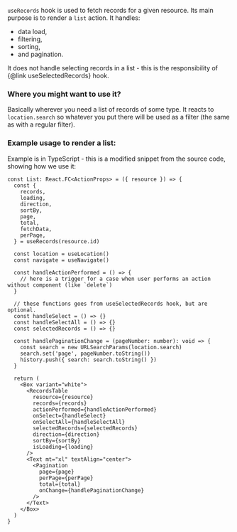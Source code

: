 `useRecords` hook is used to fetch records for a given resource. Its main purpose is to render
a `list` action. It handles:

* data load,
* filtering,
* sorting,
* and pagination.

It does not handle selecting records in a list - this is the responsibility of
{@link useSelectedRecords} hook.

### Where you might want to use it?

Basically wherever you need a list of records of some type. It reacts to `location.search`
so whatever you put there will be used as a filter (the same as with a regular filter).

### Example usage to render a list:

Example is in TypeScript - this is a modified snippet from the source code, showing how we use it:

```tsx
const List: React.FC<ActionProps> = ({ resource }) => {
  const {
    records,
    loading,
    direction,
    sortBy,
    page,
    total,
    fetchData,
    perPage,
  } = useRecords(resource.id)

  const location = useLocation()
  const navigate = useNavigate()

  const handleActionPerformed = () => {
    // here is a trigger for a case when user performs an action without component (like `delete`)
  }

  // these functions goes from useSelectedRecords hook, but are optional.
  const handleSelect = () => {}
  const handleSelectAll = () => {}
  const selectedRecords = () => {}

  const handlePaginationChange = (pageNumber: number): void => {
    const search = new URLSearchParams(location.search)
    search.set('page', pageNumber.toString())
    history.push({ search: search.toString() })
  }

  return (
    <Box variant="white">
      <RecordsTable
        resource={resource}
        records={records}
        actionPerformed={handleActionPerformed}
        onSelect={handleSelect}
        onSelectAll={handleSelectAll}
        selectedRecords={selectedRecords}
        direction={direction}
        sortBy={sortBy}
        isLoading={loading}
      />
      <Text mt="xl" textAlign="center">
        <Pagination
          page={page}
          perPage={perPage}
          total={total}
          onChange={handlePaginationChange}
        />
      </Text>
    </Box>
  )
}
```
